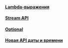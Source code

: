 #### [Lambda-выражения](lambda/lambda.md)
#### [Stream API](stream-api/stream-api.md)
#### [Optional](optional/optional.md)
#### [Новая API даты и времени](date-and-time/date-and-time.md)